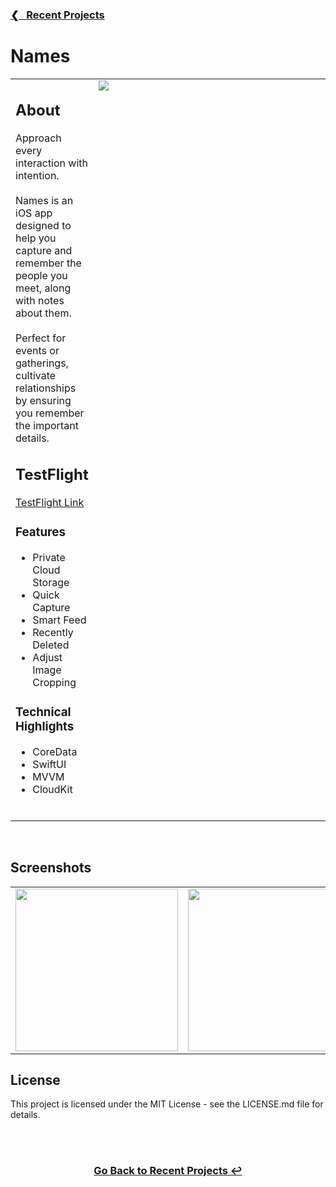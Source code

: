 <h3><a href="https://github.com/ricardonovelot">❮‎‎‎ &nbsp; Recent Projects</a></h3>

<h1>Names</h1>

<table>
<tr>
<td valign="top">

<h2>About</h2>

<p>
    Approach every interaction with intention. <br> <br>
    Names is an iOS app designed to help you capture and remember the people you meet, along with notes about them. <br> <br>
  Perfect for events or gatherings, cultivate relationships by ensuring you remember the important details. <br>
</p>

<h2>TestFlight</h2>
<a href="https://testflight.apple.com/join/NuON0fEq">TestFlight Link</a>
<br>

<h3>Features</h3>
<ul>
<li>Private Cloud Storage</li>
<li>Quick Capture</li>
<li>Smart Feed</li>
<li>Recently Deleted</li>
<li>Adjust Image Cropping</li>
</ul>

<h3>Technical Highlights</h3>
<ul>
<li>CoreData</li>
<li>SwiftUI</li>
<li>MVVM</li>
<li>CloudKit</li>
</ul>
<br>

</td>
<td valign="top" width="400">
<img src="https://github.com/user-attachments/assets/3a4f9d10-0395-4a90-b206-b4af0f6c6f66" >
</td>
</tr>
</table>
<br>
<h2>Screenshots</h2>

<table align="center">
<tr>
<td valign="top">
  <img src="https://github.com/user-attachments/assets/f557ed8e-d5ab-40fa-8a7d-3dc41e8f5be6" width="260">
</td>

<td valign="top">
  <img src="https://github.com/user-attachments/assets/f6fd2fe2-59d5-4996-be56-68a80eb261a0" width="260">
</td>

<td valign="top">
  <img src="https://github.com/user-attachments/assets/9155d19f-5d4e-48ac-a674-297b9c786832" width="260">
</td>
  
</tr>
</table>

  
<h2>License</h2>
<p>This project is licensed under the MIT License - see the LICENSE.md file for details.</p>
<br>

<br>
<h3 align="center"><a href="https://github.com/ricardonovelot">Go Back to Recent Projects ↩</a></h3>
<br>

